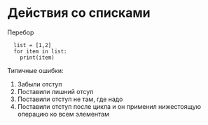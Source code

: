 # Действия со списками

Перебор 
```code
  list = [1,2]
  for item in list:
    print(item)

```
Типичные ошибки:
1. Забыли отступ
2. Поставили лишний отсуп
3. Поставили отступ не там, где надо
4. Поставили отступ после цикла и он применил нижестоящую операцию ко всем элементам

